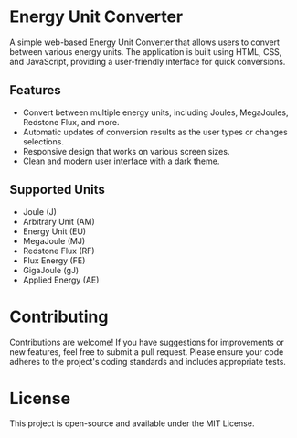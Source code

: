# Energy Unit Converter

A simple web-based Energy Unit Converter that allows users to convert between various energy units. The application is built using HTML, CSS, and JavaScript, providing a user-friendly interface for quick conversions.

## Features

- Convert between multiple energy units, including Joules, MegaJoules, Redstone Flux, and more.
- Automatic updates of conversion results as the user types or changes selections.
- Responsive design that works on various screen sizes.
- Clean and modern user interface with a dark theme.

## Supported Units

- Joule (J)
- Arbitrary Unit (AM)
- Energy Unit (EU)
- MegaJoule (MJ)
- Redstone Flux (RF)
- Flux Energy (FE)
- GigaJoule (gJ)
- Applied Energy (AE)

# Contributing

Contributions are welcome! If you have suggestions for improvements or new features, feel free to submit a pull request. Please ensure your code adheres to the project's coding standards and includes appropriate tests.

# License
This project is open-source and available under the MIT License.